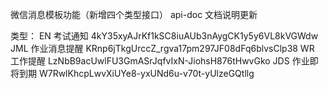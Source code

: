 微信消息模板功能（新增四个类型接口）
api-doc 文档说明更新

类型：
EN 考试通知
4kY35xyAJrKf1kSC8iuAUb3nAygCK1y5y6VL8kVGWdw
JML 作业消息提醒
KRnp6jTkgUrccZ_rgva17pm297JF08dFq6blvsClp38
WR 工作提醒
LzNbB9acUwlFU3GmASrJqfvIxN-JiohsH876tHwvGko
JDS 作业即将到期
W7RwlKhcpLwvXiUYe8-yxUNd6u-v70t-yUlzeGQtllg